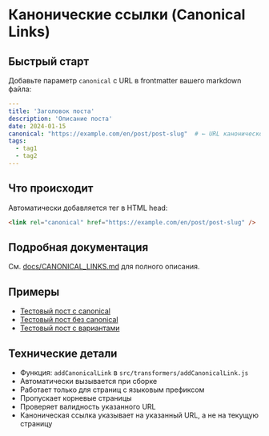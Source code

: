 # Канонические ссылки (Canonical Links)

## Быстрый старт

Добавьте параметр `canonical` с URL в frontmatter вашего markdown файла:

```yaml
---
title: 'Заголовок поста'
description: 'Описание поста'
date: 2024-01-15
canonical: "https://example.com/en/post/post-slug"  # ← URL канонической страницы
tags:
  - tag1
  - tag2
---
```

## Что происходит

Автоматически добавляется тег в HTML head:

```html
<link rel="canonical" href="https://example.com/en/post/post-slug" />
```

## Подробная документация

См. [docs/CANONICAL_LINKS.md](docs/CANONICAL_LINKS.md) для полного описания.

## Примеры

- [Тестовый пост с canonical](example/blog/src/en/post/test-canonical.md)
- [Тестовый пост без canonical](example/blog/src/en/post/test-no-canonical.md)
- [Тестовый пост с вариантами](example/blog/src/en/post/test-canonical-variants.md)

## Технические детали

- Функция: `addCanonicalLink` в `src/transformers/addCanonicalLink.js`
- Автоматически вызывается при сборке
- Работает только для страниц с языковым префиксом
- Пропускает корневые страницы
- Проверяет валидность указанного URL
- Каноническая ссылка указывает на указанный URL, а не на текущую страницу
